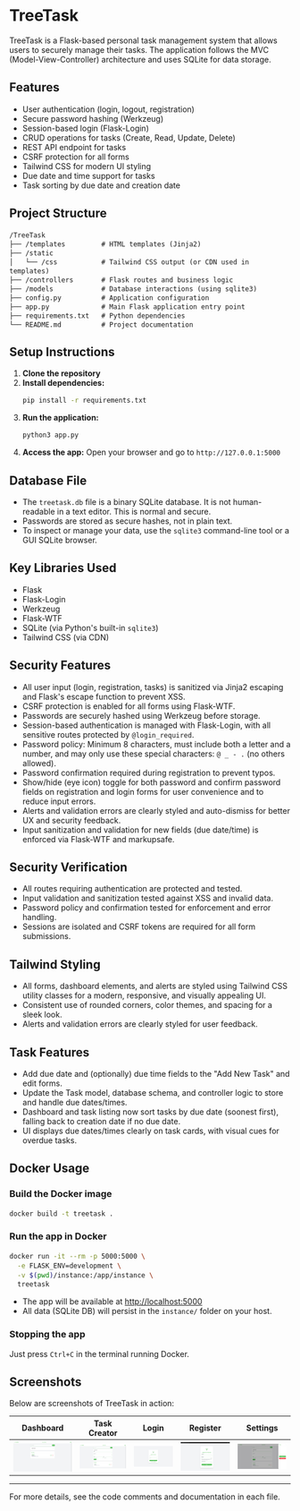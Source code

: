 # TreeTask

TreeTask is a Flask-based personal task management system that allows users to securely manage their tasks. The application follows the MVC (Model-View-Controller) architecture and uses SQLite for data storage.

## Features
- User authentication (login, logout, registration)
- Secure password hashing (Werkzeug)
- Session-based login (Flask-Login)
- CRUD operations for tasks (Create, Read, Update, Delete)
- REST API endpoint for tasks
- CSRF protection for all forms
- Tailwind CSS for modern UI styling
- Due date and time support for tasks
- Task sorting by due date and creation date

## Project Structure
```
/TreeTask
├── /templates         # HTML templates (Jinja2)
├── /static
│   └── /css           # Tailwind CSS output (or CDN used in templates)
├── /controllers       # Flask routes and business logic
├── /models            # Database interactions (using sqlite3)
├── config.py          # Application configuration
├── app.py             # Main Flask application entry point
├── requirements.txt   # Python dependencies
└── README.md          # Project documentation
```

## Setup Instructions
1. **Clone the repository**
2. **Install dependencies:**
   ```bash
   pip install -r requirements.txt
   ```
3. **Run the application:**
   ```bash
   python3 app.py
   ```
4. **Access the app:**
   Open your browser and go to `http://127.0.0.1:5000`

## Database File
- The `treetask.db` file is a binary SQLite database. It is not human-readable in a text editor. This is normal and secure.
- Passwords are stored as secure hashes, not in plain text.
- To inspect or manage your data, use the `sqlite3` command-line tool or a GUI SQLite browser.

## Key Libraries Used
- Flask
- Flask-Login
- Werkzeug
- Flask-WTF
- SQLite (via Python's built-in `sqlite3`)
- Tailwind CSS (via CDN)

## Security Features
- All user input (login, registration, tasks) is sanitized via Jinja2 escaping and Flask's escape function to prevent XSS.
- CSRF protection is enabled for all forms using Flask-WTF.
- Passwords are securely hashed using Werkzeug before storage.
- Session-based authentication is managed with Flask-Login, with all sensitive routes protected by `@login_required`.
- Password policy: Minimum 8 characters, must include both a letter and a number, and may only use these special characters: `@ _ - .` (no others allowed).
- Password confirmation required during registration to prevent typos.
- Show/hide (eye icon) toggle for both password and confirm password fields on registration and login forms for user convenience and to reduce input errors.
- Alerts and validation errors are clearly styled and auto-dismiss for better UX and security feedback.
- Input sanitization and validation for new fields (due date/time) is enforced via Flask-WTF and markupsafe.

## Security Verification
- All routes requiring authentication are protected and tested.
- Input validation and sanitization tested against XSS and invalid data.
- Password policy and confirmation tested for enforcement and error handling.
- Sessions are isolated and CSRF tokens are required for all form submissions.

## Tailwind Styling
- All forms, dashboard elements, and alerts are styled using Tailwind CSS utility classes for a modern, responsive, and visually appealing UI.
- Consistent use of rounded corners, color themes, and spacing for a sleek look.
- Alerts and validation errors are clearly styled for user feedback.

## Task Features
- Add due date and (optionally) due time fields to the "Add New Task" and edit forms.
- Update the Task model, database schema, and controller logic to store and handle due dates/times.
- Dashboard and task listing now sort tasks by due date (soonest first), falling back to creation date if no due date.
- UI displays due dates/times clearly on task cards, with visual cues for overdue tasks.

## Docker Usage

### Build the Docker image
```bash
docker build -t treetask .
```

### Run the app in Docker
```bash
docker run -it --rm -p 5000:5000 \
  -e FLASK_ENV=development \
  -v $(pwd)/instance:/app/instance \
  treetask
```

- The app will be available at [http://localhost:5000](http://localhost:5000)
- All data (SQLite DB) will persist in the `instance/` folder on your host.

### Stopping the app
Just press `Ctrl+C` in the terminal running Docker.

## Screenshots

Below are screenshots of TreeTask in action:

| Dashboard | Task Creator | Login | Register | Settings |
|-----------|--------------|-------|----------|----------|
| ![Dashboard](screenshots/dashboard.png) | ![Task Creator](screenshots/task_creator.png) | ![Login](screenshots/login.png) | ![Register](screenshots/register.png) | ![Settings](screenshots/settings.png) |

---
For more details, see the code comments and documentation in each file.
